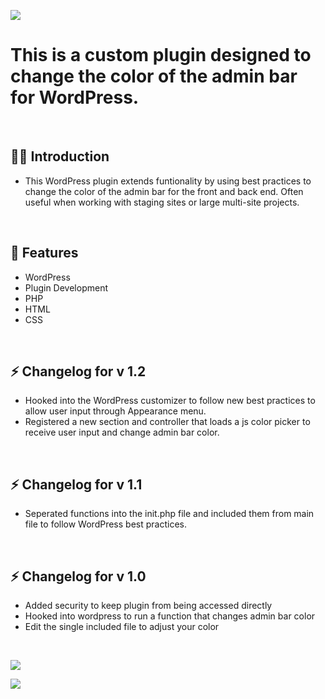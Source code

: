 ![](https://wpwebdevelopment.com/wp-content/uploads/2022/01/cabc-result.jpg)

# This is a custom plugin designed to change the color of the admin bar for WordPress.

<br>


## 🙋‍♂️ Introduction 

- This WordPress plugin extends funtionality by using best practices to change the color of the admin bar for the front and back end. Often useful when working with staging sites or large multi-site projects.


<br>

## 📜 Features
- WordPress
- Plugin Development
- PHP
- HTML
- CSS
<br>

## ⚡ Changelog for v 1.2
- Hooked into the WordPress customizer to follow new best practices to allow user input through Appearance menu.
- Registered a new section and controller that loads a js color picker to receive user input and change admin bar color.
<br>

## ⚡ Changelog for v 1.1
- Seperated functions into the init.php file and included them from main file to follow WordPress best practices.
<br>

## ⚡ Changelog for v 1.0
- Added security to keep plugin from being accessed directly
- Hooked into wordpress to run a function that changes admin bar color
- Edit the single included file to adjust your color
<br>

![](https://wpwebdevelopment.com/wp-content/uploads/2022/01/cabc-section.jpg)

![](https://wpwebdevelopment.com/wp-content/uploads/2022/01/cabc-control.jpg)

